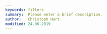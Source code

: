 ```yaml
---
keywords: filters
summary:  Please enter a brief description.
author:   Christoph Hart
modified: 24.06.2019
---
```

  
